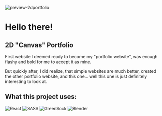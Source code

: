 ![preview-2dportfolio](https://github.com/Havir-S/images-in-readme/assets/54580940/416d75a6-291c-4017-9408-46ab82b91b24)

# Hello there!

## 2D "Canvas" Portfolio

First website I deemed ready to become my "portfolio website", was enough flashy and bold for me to accept it as mine. 

But quickly after, I did realize, that simple websites are much better, created the other portfolio website, and this one... well this one is just definitely interesting to look at.

## What this project uses:
![React](https://img.shields.io/badge/react-%2320232a.svg?style=for-the-badge&logo=react&logoColor=%2361DAFB)
![SASS](https://img.shields.io/badge/SASS-hotpink.svg?style=for-the-badge&logo=SASS&logoColor=white)
![GreenSock](https://img.shields.io/badge/greensock-%23555555.svg?style=for-the-badge&logo=greensock&logoColor=%2388CE02)
![Blender](https://img.shields.io/badge/blender-%23F5792A.svg?style=for-the-badge&logo=blender&logoColor=white)

